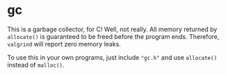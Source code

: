 # gc

This is a garbage collector, for C! Well, not really. All memory returned by `allocate()` is guaranteed to be freed before the program ends. Therefore, `valgrind` will report zero memory leaks.

To use this in your own programs, just include `"gc.h"` and use `allocate()` instead of `malloc()`.
